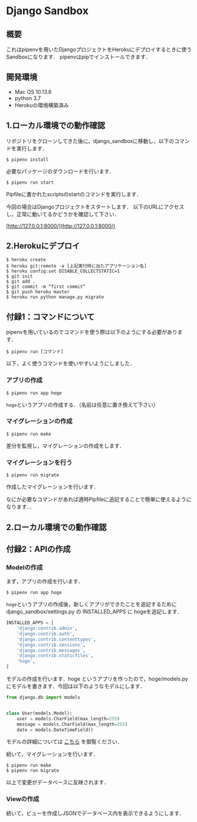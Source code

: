 # Django Sandbox
## 概要
これはpipenvを用いたDjangoプロジェクトをHerokuにデプロイするときに使うSandboxになります．
pipenvはpipでインストールできます．
## 開発環境
* Mac OS 10.13.6
* python 3.7
* Herokuの環境構築済み
## 1.ローカル環境での動作確認
リポジトリをクローンしてきた後に，django_sandboxに移動し，以下のコマンドを実行します．
```
$ pipenv install
```
必要なパッケージのダウンロードを行います．

```
$ pipenv run start
```
Pipfileに書かれたscriptsのstartのコマンドを実行します．

今回の場合はDjangoプロジェクトをスタートします．
以下のURLにアクセスし，正常に動いてるかどうかを確認して下さい．

[http://127.0.0.1:8000/](http://127.0.0.1:8000/)

## 2.Herokuにデプロイ

```
$ heroku create
$ heroku git:remote -a [上記実行時に出たアプリケーション名] 
$ heroku config:set DISABLE_COLLECTSTATIC=1
$ git init
$ git add .
$ git commit -m “first commit”
$ git push heroku master
$ heroku run python manage.py migrate
```


## 付録1：コマンドについて
pipenvを用いているのでコマンドを使う際は以下のようにする必要があります．
```
$ pipenv run [コマンド]
```

以下，よく使うコマンドを使いやすいようにしました．

### アプリの作成
```
$ pipenv run app hoge
```
`hoge`というアプリの作成する．（名前は任意に置き換えて下さい）

### マイグレーションの作成
```
$ pipenv run make
```
差分を監視し，マイグレーションの作成をします．

### マイグレーションを行う
```
$ pipenv run migrate
```
作成したマイグレーションを行います．

なにか必要なコマンドがあれば適時Pipfileに追記することで簡単に使えるようになります．．


## 2.ローカル環境での動作確認

## 付録2：APIの作成
### Modelの作成
まず，アプリの作成を行います．
```
$ pipenv run app hoge
```
`hoge`というアプリの作成後，新しくアプリができたことを追記するために django_sandbox/settings.py の INSTALLED_APPS に hogeを追記します．


```python
INSTALLED_APPS = [
    'django.contrib.admin',
    'django.contrib.auth',
    'django.contrib.contenttypes',
    'django.contrib.sessions',
    'django.contrib.messages',
    'django.contrib.staticfiles',
    'hoge',
]
```

モデルの作成を行います．hoge というアプリを作ったので，hoge/models.py にモデルを書きます．今回は以下のようなモデルにします．

```python
from django.db import models


class User(models.Model):
    user = models.CharField(max_length=255)
    message = models.CharField(max_length=255)
    date = models.DateTimeField()
```

モデルの詳細については
[こちら](https://docs.djangoproject.com/en/1.11/ref/models/fields/)
を御覧ください．

続いて，マイグレーションを行います．

```
$ pipenv run make
$ pipenv run migrate
```
以上で変更がデータベースに反映されます．

### Viewの作成
続いて，ビューを作成しJSONでデータベース内を表示できるようにします．



